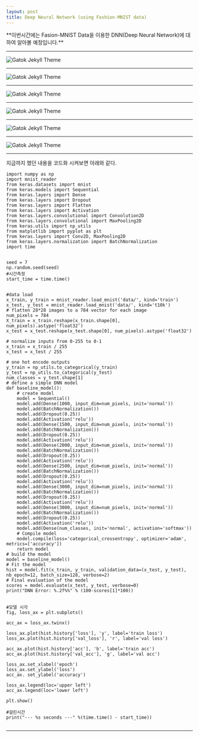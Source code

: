 ```yaml
---
layout: post
title: Deep Neural Network (using Fashion-MNIST data)
---
```




<td>**이번시간에는 Fasion-MNIST Data을 이용한 DNN(Deep Neural Network)에 대하여 알아볼 예정입니다.**</td>






_ _ _


![Gatok Jekyll Theme]({{site.baseurl}}/./images/Fashion_DNN1.JPG)



_ _ _

![Gatok Jekyll Theme]({{site.baseurl}}/./images/Fashion_DNN2.JPG)




_ _ _

![Gatok Jekyll Theme]({{site.baseurl}}/./images/Fashion_DNN3.JPG)


_ _ _

![Gatok Jekyll Theme]({{site.baseurl}}/./images/Fashion_DNN4.JPG)




_ _ _

![Gatok Jekyll Theme]({{site.baseurl}}/./images/Fashion_DNN5.JPG)




_ _ _


![Gatok Jekyll Theme]({{site.baseurl}}/./images/Fashion_DNN6.JPG)




_ _ _




지금까지 했던 내용을 코드화 시켜보면 아래와 같다.
```
import numpy as np
import mnist_reader
from keras.datasets import mnist
from keras.models import Sequential
from keras.layers import Dense
from keras.layers import Dropout
from keras.layers import Flatten
from keras.layers import Activation
from keras.layers.convolutional import Convolution2D
from keras.layers.convolutional import MaxPooling2D
from keras.utils import np_utils
from matplotlib import pyplot as plt
from keras.layers import Conv2D, MaxPooling2D
from keras.layers.normalization import BatchNormalization
import time


seed = 7
np.random.seed(seed)
#시간측정
start_time = time.time()


#data load
x_train, y_train = mnist_reader.load_mnist('data/', kind='train')
x_test, y_test = mnist_reader.load_mnist('data/', kind='t10k')
# flatten 28*28 images to a 784 vector for each image
num_pixels = 784
X_train = x_train.reshape(x_train.shape[0], num_pixels).astype('float32')
x_test = x_test.reshape(x_test.shape[0], num_pixels).astype('float32')

# normalize inputs from 0-255 to 0-1
x_train = x_train / 255
x_test = x_test / 255

# one hot encode outputs
y_train = np_utils.to_categorical(y_train)
y_test = np_utils.to_categorical(y_test)
num_classes = y_test.shape[1]
# define a simple DNN model
def baseline_model():
    # create model
    model = Sequential()
    model.add(Dense(1000, input_dim=num_pixels, init='normal'))
    model.add(BatchNormalization())
    model.add(Dropout(0.25))
    model.add(Activation('relu'))
    model.add(Dense(1500, input_dim=num_pixels, init='normal'))
    model.add(BatchNormalization())
    model.add(Dropout(0.25))
    model.add(Activation('relu'))
    model.add(Dense(2000, input_dim=num_pixels, init='normal'))
    model.add(BatchNormalization())
    model.add(Dropout(0.25))
    model.add(Activation('relu'))
    model.add(Dense(2500, input_dim=num_pixels, init='normal'))
    model.add(BatchNormalization())
    model.add(Dropout(0.25))
    model.add(Activation('relu'))
    model.add(Dense(3000, input_dim=num_pixels, init='normal'))
    model.add(BatchNormalization())
    model.add(Dropout(0.25))
    model.add(Activation('relu'))
    model.add(Dense(3000, input_dim=num_pixels, init='normal'))
    model.add(BatchNormalization())
    model.add(Dropout(0.25))
    model.add(Activation('relu'))
    model.add(Dense(num_classes, init='normal', activation='softmax'))
    # Compile model
    model.compile(loss='categorical_crossentropy', optimizer='adam', metrics=['accuracy'])
    return model
# build the model
model = baseline_model()
# Fit the model
hist = model.fit(x_train, y_train, validation_data=(x_test, y_test), nb_epoch=12, batch_size=128, verbose=2)
# Final evaluation of the model
scores = model.evaluate(x_test, y_test, verbose=0)
print("DNN Error: %.2f%%" % (100-scores[1]*100))


#모델 시각
fig, loss_ax = plt.subplots()

acc_ax = loss_ax.twinx()

loss_ax.plot(hist.history['loss'], 'y', label='train loss')
loss_ax.plot(hist.history['val_loss'], 'r', label='val loss')

acc_ax.plot(hist.history['acc'], 'b', label='train acc')
acc_ax.plot(hist.history['val_acc'], 'g', label='val acc')

loss_ax.set_xlabel('epoch')
loss_ax.set_ylabel('loss')
acc_ax. set_ylabel('accuracy')

loss_ax.legend(loc='upper left')
acc_ax.legend(loc='lower left')

plt.show()

#걸린시간
print("--- %s seconds ---" %(time.time() - start_time))


```



_ _ _